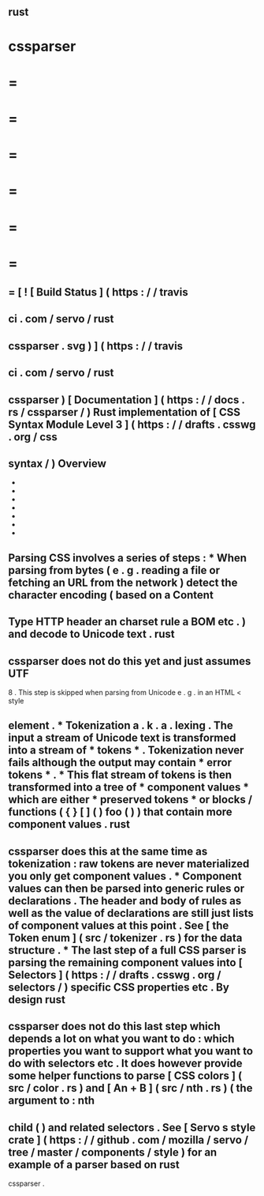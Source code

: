 rust
-
cssparser
=
=
=
=
=
=
=
=
=
=
=
=
=
=
[
!
[
Build
Status
]
(
https
:
/
/
travis
-
ci
.
com
/
servo
/
rust
-
cssparser
.
svg
)
]
(
https
:
/
/
travis
-
ci
.
com
/
servo
/
rust
-
cssparser
)
[
Documentation
]
(
https
:
/
/
docs
.
rs
/
cssparser
/
)
Rust
implementation
of
[
CSS
Syntax
Module
Level
3
]
(
https
:
/
/
drafts
.
csswg
.
org
/
css
-
syntax
/
)
Overview
-
-
-
-
-
-
-
-
Parsing
CSS
involves
a
series
of
steps
:
*
When
parsing
from
bytes
(
e
.
g
.
reading
a
file
or
fetching
an
URL
from
the
network
)
detect
the
character
encoding
(
based
on
a
Content
-
Type
HTTP
header
an
charset
rule
a
BOM
etc
.
)
and
decode
to
Unicode
text
.
rust
-
cssparser
does
not
do
this
yet
and
just
assumes
UTF
-
8
.
This
step
is
skipped
when
parsing
from
Unicode
e
.
g
.
in
an
HTML
<
style
>
element
.
*
Tokenization
a
.
k
.
a
.
lexing
.
The
input
a
stream
of
Unicode
text
is
transformed
into
a
stream
of
*
tokens
*
.
Tokenization
never
fails
although
the
output
may
contain
*
error
tokens
*
.
*
This
flat
stream
of
tokens
is
then
transformed
into
a
tree
of
*
component
values
*
which
are
either
*
preserved
tokens
*
or
blocks
/
functions
(
{
}
[
]
(
)
foo
(
)
)
that
contain
more
component
values
.
rust
-
cssparser
does
this
at
the
same
time
as
tokenization
:
raw
tokens
are
never
materialized
you
only
get
component
values
.
*
Component
values
can
then
be
parsed
into
generic
rules
or
declarations
.
The
header
and
body
of
rules
as
well
as
the
value
of
declarations
are
still
just
lists
of
component
values
at
this
point
.
See
[
the
Token
enum
]
(
src
/
tokenizer
.
rs
)
for
the
data
structure
.
*
The
last
step
of
a
full
CSS
parser
is
parsing
the
remaining
component
values
into
[
Selectors
]
(
https
:
/
/
drafts
.
csswg
.
org
/
selectors
/
)
specific
CSS
properties
etc
.
By
design
rust
-
cssparser
does
not
do
this
last
step
which
depends
a
lot
on
what
you
want
to
do
:
which
properties
you
want
to
support
what
you
want
to
do
with
selectors
etc
.
It
does
however
provide
some
helper
functions
to
parse
[
CSS
colors
]
(
src
/
color
.
rs
)
and
[
An
+
B
]
(
src
/
nth
.
rs
)
(
the
argument
to
:
nth
-
child
(
)
and
related
selectors
.
See
[
Servo
s
style
crate
]
(
https
:
/
/
github
.
com
/
mozilla
/
servo
/
tree
/
master
/
components
/
style
)
for
an
example
of
a
parser
based
on
rust
-
cssparser
.
